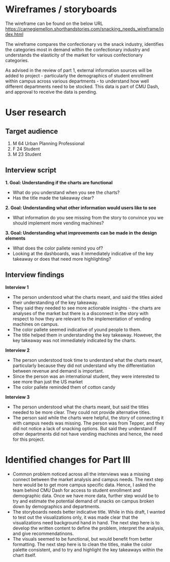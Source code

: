 # Wireframes / storyboards
The wireframe can be found on the below URL
https://carnegiemellon.shorthandstories.com/snacking_needs_wireframe/index.html

The wireframe compares the confectionary vs the snack industry, identifies the categories most in demand within the confectionary industry and understands the elasticity of the market for various confectionary categories. 

As advised in the review of part 1, external information sources will be added to project - particularly the demographics of student enrollment within campus across various departments - to understand how well different departments need to be stocked. This data is part of CMU Dash, and approval to receive the data is pending.

# User research 

## Target audience
1. M 64 Urban Planning Professional
2. F 24 Student
3. M 23 Student

## Interview script
**1. Goal: Understanding if the charts are functional**
- What do you understand when you see the charts?
- Has the title made the takeaway clear?
  
**2. Goal: Understanding what other information would users like to see**
- What information do you see missing from the story to convince you we should implement more vending machines?
  
**3. Goal: Understanding what improvements can be made in the design elements**
- What does the color pallete remind you of?
- Looking at the dashboards, was it immediately indicative of the key takeaway or does that need more highlighting?


## Interview findings

**Interview 1**
- The person understood what the charts meant, and said the titles aided their understanding of the key takeaway.
- They said they needed to see more actionable insights - the charts are analyses of the market but there is a disconnect in the story with respect to how they are relevant to the implementation of vending machines on campus.
- The color pallete seemed indicative of yound people to them.
- The title helped them in understanding the key takeaway. However, the key takeaway was not immediately indicated by the charts.

**Interview 2**
- The person understood took time to understand what the charts meant, particularly because they did not understand why the differentiation between revenue and demand is important.
- Since the person was an international student, they were interested to see more than just the US market
- The color pallete reminded them of cotton candy

**Interview 3**
- The person understood what the charts meant, but said the titles needed to be more clear. They could not provide alternative titles.
- The person said while the charts were helpful, the story of connecting it with campus needs was missing. The person was from Tepper, and they did not notice a lack of snacking options. But said they understand if other departments did not have vending machines and hence, the need for this project.


# Identified changes for Part III
- Common problem noticed across all the interviews was a missing connect between the market analysis and campus needs. The next step here would be to get more campus specific data. Hence, I asked the team behind CMU Dash for access to student enrollment and demographic data. Once we have more data, further step would be to try and estimate the potential demand of snacks on campus broken down by demographics and departments.
- The storyboards needs better indicative title. While in this draft, I wanted to test out the visualizations only, it was made clear that the visualizations need background hand in hand. The next step here is to develop the written content to define the problem, interpret the analysis, and give recommendatinons.
- The visuals seemed to be functional, but would benefit from better formatting. The next step here is to clean the titles, make the color palette consistent, and to try and highlight the key takeaways within the chart itself.
